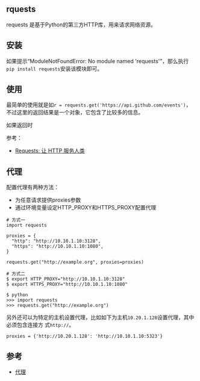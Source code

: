 ## rquests

requests 是基于Python的第三方HTTP库，用来请求网络资源。

## 安装

如果提示“ModuleNotFoundError: No module named 'requests'”，那么执行`pip install requests`安装该模块即可。

## 使用

最简单的使用就是如`r = requests.get('https://api.github.com/events')`，不过这里的返回结果是一个对象，它包含了比较多的信息。

如果返回时

参考：

- [Requests: 让 HTTP 服务人类](https://docs.python-requests.org/zh_CN/latest/)

## 代理

配置代理有两种方法：

- 为任意请求提供proxies参数
- 通过环境变量设定HTTP_PROXY和HTTPS_PROXY配置代理

```
# 方式一
import requests

proxies = {
  "http": "http://10.10.1.10:3128",
  "https": "http://10.10.1.10:1080",
}

requests.get("http://example.org", proxies=proxies)

# 方式二
$ export HTTP_PROXY="http://10.10.1.10:3128"
$ export HTTPS_PROXY="http://10.10.1.10:1080"

$ python
>>> import requests
>>> requests.get("http://example.org")
```

另外还可以为特定的主机设置代理，比如如下为主机`10.20.1.128`设置代理，其中必须包含连接方
式`http://`。

```
proxies = {'http://10.20.1.128': 'http://10.10.1.10:5323'}
```

## 参考

- [代理](https://2.python-requests.org//zh_CN/latest/user/advanced.html#proxies)
